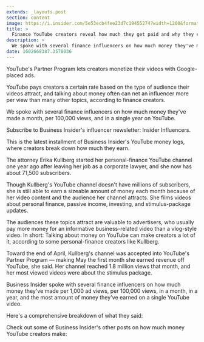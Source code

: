 ```yaml
--- 
extends: _layouts.post 
section: content 
image: https://i.insider.com/5e53ecb4fee23d7c19455274?width=1200&format=jpeg 
title: > 
  Finance YouTube creators reveal how much they get paid and why they earn higher rates than many other influencers 
description: > 
  We spoke with several finance influencers on how much money they've made a month, per 100,000 views, and in a single year on YouTube.This is the latest installment of Business Insider's YouTube money logs, where creators break down how much they earn.The attorney Erika Kullberg started her personal-finance YouTube channel one year ago after leaving her job as a corporate lawyer, and she now has about 71,500 subscribers.In short: Talking about money on YouTube can make creators a lot of it, according to some personal-finance creators like Kullberg.Here's a comprehensive breakdown of what they said:Check out some of Business Insider's other posts on how much money YouTube creators make: 
date: 1602668387.3578036 
--- 
```

YouTube's Partner Program lets creators monetize their videos with Google-placed ads.

YouTube pays creators a certain rate based on the type of audience their videos attract, and talking about money often can net an influencer more per view than many other topics, according to finance creators.

We spoke with several finance influencers on how much money they've made a month, per 100,000 views, and in a single year on YouTube.

Subscribe to Business Insider's influencer newsletter: Insider Influencers.

This is the latest installment of Business Insider's YouTube money logs, where creators break down how much they earn.

The attorney Erika Kullberg started her personal-finance YouTube channel one year ago after leaving her job as a corporate lawyer, and she now has about 71,500 subscribers.

Though Kullberg's YouTube channel doesn't have millions of subscribers, she is still able to earn a sizeable amount of money each month because of her video content and the audience her channel attracts. She films videos about personal finance, passive income, investing, and stimulus-package updates.

The audiences these topics attract are valuable to advertisers, who usually pay more money for an informative business-related video than a vlog-style video. In short: Talking about money on YouTube can make creators a lot of it, according to some personal-finance creators like Kullberg.

Toward the end of April, Kullberg's channel was accepted into YouTube's Partner Program — making May the first month she earned revenue off YouTube, she said. Her channel reached 1.8 million views that month, and her most viewed videos were about the stimulus package.

Business Insider spoke with several finance influencers on how much money they've made per 1,000 ad views, per 100,000 views, in a month, in a year, and the most amount of money they've earned on a single YouTube video.

Here's a comprehensive breakdown of what they said:

Check out some of Business Insider's other posts on how much money YouTube creators make: